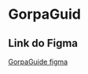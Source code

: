 # GorpaGuid

## Link do Figma

[GorpaGuide figma](https://www.figma.com/file/eQFerAb9PeLR1m7JgTbMwE/GropaGuide-DW2?node-id=0%3A1&t=gIRs7Hnw0uE4sPsQ-1)
